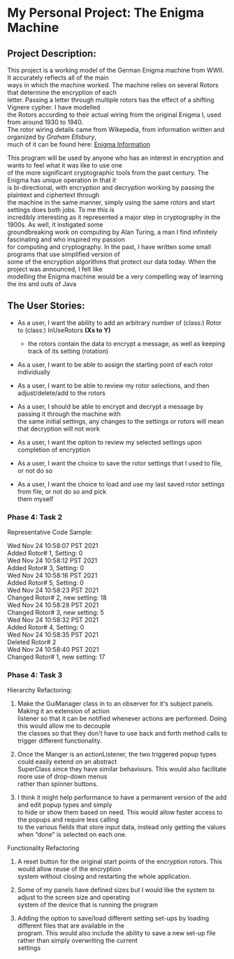 # My Personal Project: The Enigma Machine

## Project Description:
This project is a working model of the German Enigma machine from WWII. It accurately reflects all of the main  
ways in which the machine worked. The machine relies on several Rotors that determine the encryption of each  
letter. Passing a letter through multiple rotors has the effect of a shifting Vignere cypher. I have modelled  
the Rotors according to their actual wiring from the original Enigma I, used from around 1930 to 1940.  
The rotor wiring details came from Wikepedia, from information written and organized by *Graham Ellsbury*,  
much of it can be found here: [Enigma Information](http://www.ellsbury.com/enigmabombe.htm)

This program will be used by anyone who has an interest in encryption and wants to feel what it was like to use one  
of the more significant cryptographic tools from the past century. The Enigma has unique operation in that it  
is bi-directional, with encryption and decryption working by passing the plaintext and ciphertext through  
the machine in the same manner, simply using the same rotors and start settings does both jobs. To me this is  
incredibly interesting as it represented a major step in cryptography in the 1900s. As well, it instigated some  
groundbreaking work on computing by Alan Turing, a man I find infinitely fascinating and who inspired my passion  
for computing and cryptography. In the past, I have written some small programs that use simplified version of  
some of the encryption algorithms that protect our data today. When the project was announced, I felt like  
modelling the Enigma machine would be a very compelling way of learning the ins and outs of Java

## The User Stories:

- As a user, I want the ability to add an arbitrary number of (class:) Rotor to (class:) InUseRotors **(Xs to Y)**
  - the rotors contain the data to encrypt a message, as well as keeping track of its setting (rotation)
- As a user, I want to be able to assign the starting point of each rotor individually
- As a user, I want to be able to review my rotor selections, and then adjust/delete/add to the rotors
- As a user, I should be able to encrypt and decrypt a message by passing it through the machine with  
the same initial settings, any changes to the settings or rotors will mean that decryption will not work
- As a user, I want the option to review my selected settings upon completion of encryption 

- As a user, I want the choice to save the rotor settings that I used to file, or not do so
- As a user, I want the choice to load and use my last saved rotor settings from file, or not do so and pick  
them myself

### Phase 4: Task 2

Representative Code Sample:

Wed Nov 24 10:58:07 PST 2021  
Added Rotor# 1, Setting: 0  
Wed Nov 24 10:58:12 PST 2021  
Added Rotor# 3, Setting: 0  
Wed Nov 24 10:58:16 PST 2021  
Added Rotor# 5, Setting: 0  
Wed Nov 24 10:58:23 PST 2021  
Changed Rotor# 2, new setting: 18  
Wed Nov 24 10:58:28 PST 2021  
Changed Rotor# 3, new setting: 5  
Wed Nov 24 10:58:32 PST 2021  
Added Rotor# 4, Setting: 0  
Wed Nov 24 10:58:35 PST 2021  
Deleted Rotor# 2  
Wed Nov 24 10:58:40 PST 2021  
Changed Rotor# 1, new setting: 17  

### Phase 4: Task 3

Hierarchy Refactoring:

1. Make the GuiManager class in to an observer for it's subject panels. Making it an extension of action  
listener so that it can be notified whenever actions are performed. Doing this would allow me to decouple  
the classes so that they don't have to use back and forth method calls to trigger different functionality.

2. Once the Manger is an actionListener, the two triggered popup types could easily extend on an abstract  
SuperClass since they have similar behaviours. This would also facilitate more use of drop-down menus  
rather than spinner buttons.

3. I think it might help performance to have a permanent version of the add and edit popup types and simply  
to hide or show them based on need. This would allow faster access to the popups and require less calling  
to the various fields that store input data, instead only getting the values when “done” is selected on each one.

Functionality Refactoring

1. A reset button for the original start points of the encryption rotors. This would allow reuse of the encryption  
system without closing and restarting the whole application.

2. Some of my panels have defined sizes but I would like the system to adjust to the screen size and operating  
system of the device that is running the program

3. Adding the option to save/load different setting set-ups by loading different files that are available in the  
program. This would also include the ability to save a new set-up file rather than simply overwriting the current  
settings 
